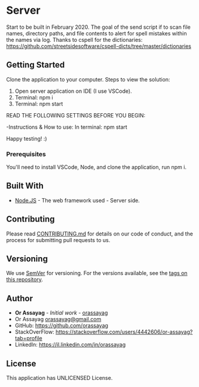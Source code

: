 # Server

Start to be built in February 2020. The goal of the send script if to scan file names, directory paths,
and file contents to alert for spell mistakes within the names via log. Thanks to cspell for the dictionaries:
https://github.com/streetsidesoftware/cspell-dicts/tree/master/dictionaries


## Getting Started

Clone the application to your computer.
Steps to view the solution:
1. Open server application on IDE (I use VSCode).
2. Terminal: npm i
3. Terminal: npm start

READ THE FOLLOWING SETTINGS BEFORE YOU BEGIN:

-Instructions & How to use:
In terminal: npm start

Happy testing! :)

### Prerequisites

You'll need to install VSCode, Node, and clone the application, run npm i.

## Built With

* [Node.JS](https://nodejs.org/en/) - The web framework used - Server side.

## Contributing

Please read [CONTRIBUTING.md](https://gist.github.com/PurpleBooth/b24679402957c63ec426) for details on our code of conduct, and the process for submitting pull requests to us.

## Versioning

We use [SemVer](http://semver.org/) for versioning. For the versions available, see the [tags on this repository](https://github.com/your/project/tags).

## Author

* **Or Assayag** - *Initial work* - [orassayag](https://github.com/orassayag)
* Or Assayag <orassayag@gmail.com>
* GitHub: https://github.com/orassayag
* StackOverFlow: https://stackoverflow.com/users/4442606/or-assayag?tab=profile
* LinkedIn: https://il.linkedin.com/in/orassayag

## License

This application has UNLICENSED License.